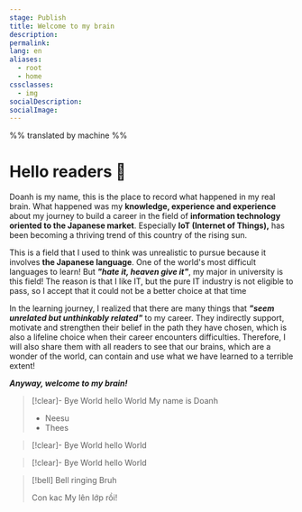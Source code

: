 ```yaml
---
stage: Publish
title: Welcome to my brain
description:
permalink:
lang: en
aliases:
  - root
  - home
cssclasses:
  - img
socialDescription:
socialImage:
---
```

%% translated by machine %%

# Hello readers 👋

Doanh is my name, this is the place to record what happened in my real brain. What happened was my **knowledge, experience and experience** about my journey to build a career in the field of **information technology oriented to the Japanese market**. Especially **IoT (Internet of Things),** has been becoming a thriving trend of this country of the rising sun.

This is a field that I used to think was unrealistic to pursue because it involves **the Japanese language**. One of the world's most difficult languages to learn! But ***"hate it, heaven give it"***, my major in university is this field! The reason is that I like IT, but the pure IT industry is not eligible to pass, so I accept that it could not be a better choice at that time

In the learning journey, I realized that there are many things that ***"seem unrelated but unthinkably related"*** to my career. They indirectly support, motivate and strengthen their belief in the path they have chosen, which is also a lifeline choice when their career encounters difficulties. Therefore, I will also share them with all readers to see that our brains, which are a wonder of the world, can contain and use what we have learned to a terrible extent!

***Anyway, welcome to my brain!***


> [!clear]- Bye World
> hello World 
> My name is Doanh
> - Neesu 
> - Thees

> [!clear]- Bye World
> hello World 

> [!clear]- Bye World
> hello World 

> [!bell] Bell ringing
> Bruh
> 
> Con kac
> My lên lớp rồi!



	
